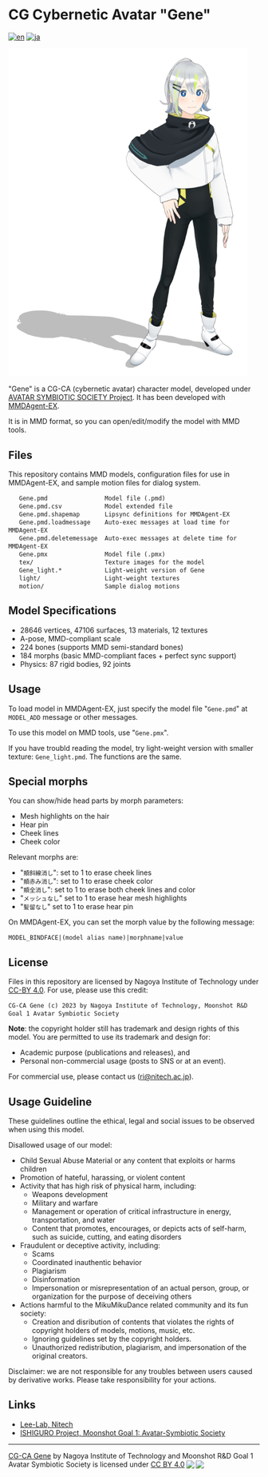 # CG Cybernetic Avatar "Gene"

[![en](https://img.shields.io/badge/lang-en-red.svg)](README.md)
[![ja](https://img.shields.io/badge/lang-ja-blue.svg)](README.ja.md)

<img width="480" alt="snapshot" src="gene.png"/>

"Gene" is a CG-CA (cybernetic avatar) character model, developed under [AVATAR SYMBIOTIC SOCIETY Project](https://avatar-ss.org/en/index.html). It has been developed with [MMDAgent-EX](https://github.com/mmdagent-ex/MMDAgent-EX).

It is in MMD format, so you can open/edit/modify the model with MMD tools.

## Files

This repository contains MMD models, configuration files for use in MMDAgent-EX, and sample motion files for dialog system.

```text
   Gene.pmd                Model file (.pmd)
   Gene.pmd.csv            Model extended file
   Gene.pmd.shapemap       Lipsync definitions for MMDAgent-EX
   Gene.pmd.loadmessage    Auto-exec messages at load time for MMDAgent-EX
   Gene.pmd.deletemessage  Auto-exec messages at delete time for MMDAgent-EX
   Gene.pmx                Model file (.pmx)
   tex/                    Texture images for the model
   Gene_light.*            Light-weight version of Gene
   light/                  Light-weight textures
   motion/                 Sample dialog motions
```

## Model Specifications

- 28646 vertices, 47106 surfaces, 13 materials, 12 textures
- A-pose, MMD-compliant scale
- 224 bones (supports MMD semi-standard bones)
- 184 morphs (basic MMD-compliant faces + perfect sync support)
- Physics: 87 rigid bodies, 92 joints

## Usage

To load model in MMDAgent-EX, just specify the model file "`Gene.pmd`" at `MODEL_ADD` message or other messages.

To use this model on MMD tools, use "`Gene.pmx`".

If you have troubld reading the model, try light-weight version with smaller texture: `Gene_light.pmd`.  The functions are the same.

## Special morphs

You can show/hide head parts by morph parameters:

- Mesh highlights on the hair
- Hear pin
- Cheek lines
- Cheek color

Relevant morphs are:

- "`頬斜線消し`": set to 1 to erase cheek lines
- "`頬赤み消し`": set to 1 to erase cheek color
- "`頬全消し`": set to 1 to erase both cheek lines and color
- "`メッシュなし`" set to 1 to erase hear mesh highlights
- "`髪留なし`" set to 1 to erase hear pin

On MMDAgent-EX, you can set the morph value by the following message:

```text
MODEL_BINDFACE|(model alias name)|morphname|value
```

## License

Files in this repository are licensed by Nagoya Institute of Technology under [CC-BY 4.0](https://creativecommons.org/licenses/by/4.0/deed.en).  For use, please use this credit:

```text
CG-CA Gene (c) 2023 by Nagoya Institute of Technology, Moonshot R&D Goal 1 Avatar Symbiotic Society
```

**Note**: the copyright holder still has trademark and design rights of this model.  You are permitted to use its trademark and design for:

- Academic purpose (publications and releases), and
- Personal non-commercial usage (posts to SNS or at an event).

For commercial use, please contact us (ri@nitech.ac.jp).

## Usage Guideline

These guidelines outline the ethical, legal and social issues to be observed when using this model.

Disallowed usage of our model:

- Child Sexual Abuse Material or any content that exploits or harms children
- Promotion of hateful, harassing, or violent content
- Activity that has high risk of physical harm, including:
  - Weapons development
  - Military and warfare
  - Management or operation of critical infrastructure in energy, transportation, and water
  - Content that promotes, encourages, or depicts acts of self-harm, such as suicide, cutting, and eating disorders
- Fraudulent or deceptive activity, including:
  - Scams
  - Coordinated inauthentic behavior
  - Plagiarism
  - Disinformation
  - Impersonation or misrepresentation of an actual person, group, or organization for the purpose of deceiving others
- Actions harmful to the MikuMikuDance related community and its fun society:
  - Creation and disribution of contents that violates the rights of copyright holders of models, motions, music, etc.
  - Ignoring guidelines set by the copyright holders.
  - Unauthorized redistribution, plagiarism, and impersonation of the original creators.

Disclaimer: we are not responsible for any troubles between users caused by derivative works. Please take responsibility for your actions.

## Links

- [Lee-Lab, Nitech](https://www.slp.nitech.ac.jp/en/)
- [ISHIGURO Project, Moonshot Goal 1: Avatar-Symbiotic Society](https://avatar-ss.org/en/index.html)

---
<p xmlns:cc="http://creativecommons.org/ns#" xmlns:dct="http://purl.org/dc/terms/"><a property="dct:title" rel="cc:attributionURL" href="https://github.com/mmdagent-ex/gene">CG-CA Gene</a> by <span property="cc:attributionName">Nagoya Institute of Technology and Moonshot R&D Goal 1 Avatar Symbiotic Society</span> is licensed under <a href="http://creativecommons.org/licenses/by/4.0/?ref=chooser-v1" target="_blank" rel="license noopener noreferrer" style="display:inline-block;">CC BY 4.0<img style="height:22px!important;margin-left:3px;vertical-align:text-bottom;" src="https://mirrors.creativecommons.org/presskit/icons/cc.svg?ref=chooser-v1"><img style="height:22px!important;margin-left:3px;vertical-align:text-bottom;" src="https://mirrors.creativecommons.org/presskit/icons/by.svg?ref=chooser-v1"></a></p>
